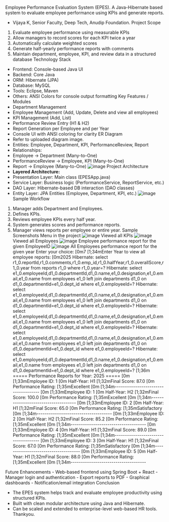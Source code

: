 Employee Performance Evaluation System (EPES).
A Java-Hibernate based system to evaluate employee performance using KPIs and generate reports.
  - Vijaya K, Senior Faculty, Deep Tech, Anudip Foundation.
Project Scope
  1. Evaluate employee performance using measurable KPIs
  2. Allow managers to record scores for each KPI twice a year
  3. Automatically calculate weighted scores
  4. Generate half-yearly performance reports with comments
  5. Maintain department, employee, KPI, and review data in a structured database
Technology Stack
  - Frontend: Console-based Java UI
  - Backend: Core Java
  - ORM: Hibernate (JPA)
  - Database: MySQL
  - Tools: Eclipse, Maven 
  - Others: ANSI Colors for console output formatting
Key Features / Modules
  - Department Management
  - Employee Management (Add, Update, Delete and view all employees)
  - KPI Management (Add, List)
  - Performance Review Entry (H1 & H2)
  - Report Generation per Employee and per Year
  - Console UI with ANSI coloring for clarity
ER Diagram
  - Refer to uploaded diagram image.
  - Entities: Employee, Department, KPI, PerformanceReview, Report
  - Relationships:
  - Employee → Department (Many-to-One)
  - PerformanceReview → Employee, KPI (Many-to-One)
  - Report → Employee (Many-to-One)
    ![image](https://github.com/user-attachments/assets/08528933-9ada-4bf8-8840-3b5b5904c5da)
Project Architecture
  - **Layered Architecture:**
  - Presentation Layer: Main class (EPESApp.java)
  - Service Layer: Business logic (PerformanceService, ReportService, etc.)
  - DAO Layer: Hibernate-based DB interaction (DAO classes)
  - Entity Layer: JPA Entities (Employee, Department, KPI, etc.)
    ![image](https://github.com/user-attachments/assets/9482f8ca-9f83-4ae0-bd90-a7189fb5568a)
Sample Workflow
  1. Manager adds Department and Employees.
  2. Defines KPIs.
  3. Reviews employee KPIs every half year.
  4. System generates scores and performance reports.
  5. Manager views reports per employee or entire year.
Sample Screenshots
   Menu in the project
     ![image](https://github.com/user-attachments/assets/214a0097-fc97-4b06-979a-a07789d46f6c)
   Viewed all KPIs
     ![image](https://github.com/user-attachments/assets/7e47ec29-0434-46b4-a5e6-47ec90c32cfd)
   Viewed all Employees
     ![image](https://github.com/user-attachments/assets/e0886808-3b19-4f44-8b06-4c8c5c1104e6)
   Employee performance report for the given EmployeeID
     ![image](https://github.com/user-attachments/assets/d03c0673-bb62-47d5-a3f9-dc11a479ec73)
  All Employees performance report for the given year
    Enter your choice:  [0m7
 [1;34mEnter Year to view all employee reports:  [0m2025
Hibernate: select r1_0.reportId,r1_0.comments,r1_0.emp_id,r1_0.halfYear,r1_0.overallScore,r1_0.year from reports r1_0 where r1_0.year=?
Hibernate: select e1_0.employeeId,d1_0.departmentId,d1_0.name,e1_0.designation,e1_0.email,e1_0.name from employees e1_0 left join departments d1_0 on d1_0.departmentId=e1_0.dept_id where e1_0.employeeId=?
Hibernate: select e1_0.employeeId,d1_0.departmentId,d1_0.name,e1_0.designation,e1_0.email,e1_0.name from employees e1_0 left join departments d1_0 on d1_0.departmentId=e1_0.dept_id where e1_0.employeeId=?
Hibernate: select e1_0.employeeId,d1_0.departmentId,d1_0.name,e1_0.designation,e1_0.email,e1_0.name from employees e1_0 left join departments d1_0 on d1_0.departmentId=e1_0.dept_id where e1_0.employeeId=?
Hibernate: select e1_0.employeeId,d1_0.departmentId,d1_0.name,e1_0.designation,e1_0.email,e1_0.name from employees e1_0 left join departments d1_0 on d1_0.departmentId=e1_0.dept_id where e1_0.employeeId=?
Hibernate: select e1_0.employeeId,d1_0.departmentId,d1_0.name,e1_0.designation,e1_0.email,e1_0.name from employees e1_0 left join departments d1_0 on d1_0.departmentId=e1_0.dept_id where e1_0.employeeId=?
 [1;36m
===== Performance Reports for Year: 2025 ===== [0m
 [1;33mEmployee ID: 1 [0m
Half-Year: H1
 [1;32mFinal Score: 87.0 [0m
Performance Rating:  [1;35mExcellent [0m
 [1;34m------------------------------------- [0m
 [1;33mEmployee ID: 1 [0m
Half-Year: H2
 [1;32mFinal Score: 100.0 [0m
Performance Rating:  [1;35mExcellent [0m
 [1;34m------------------------------------- [0m
 [1;33mEmployee ID: 2 [0m
Half-Year: H1
 [1;32mFinal Score: 65.0 [0m
Performance Rating:  [1;35mSatisfactory [0m
 [1;34m------------------------------------- [0m
 [1;33mEmployee ID: 2 [0m
Half-Year: H2
 [1;32mFinal Score: 85.2 [0m
Performance Rating:  [1;35mExcellent [0m
 [1;34m------------------------------------- [0m
 [1;33mEmployee ID: 4 [0m
Half-Year: H1
 [1;32mFinal Score: 89.0 [0m
Performance Rating:  [1;35mExcellent [0m
 [1;34m------------------------------------- [0m
 [1;33mEmployee ID: 3 [0m
Half-Year: H1
 [1;32mFinal Score: 67.0 [0m
Performance Rating:  [1;35mSatisfactory [0m
 [1;34m------------------------------------- [0m
 [1;33mEmployee ID: 5 [0m
Half-Year: H1
 [1;32mFinal Score: 88.0 [0m
Performance Rating:  [1;35mExcellent [0m
 [1;34m-------------------------------------

Future Enhancements
	  - Web-based frontend using Spring Boot +  React
  	- Manager login and authentication
 	  - Export reports to PDF
  	- Graphical dashboards
 		- Notification/email integration
Conclusion
  - The EPES system helps track and evaluate employee productivity using structured KPIs.
  - Built with clean modular architecture using Java and Hibernate.
  - Can be scaled and extended to enterprise-level web-based HR tools.
Thankyou.
















